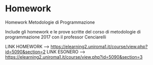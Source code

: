 # Homework
Homework Metodologie di Programmazione

Include gli homework e le prove scritte del corso di metodologie di programmazione 2017 con il professor Cenciarelli

LINK HOMEWORK --> https://elearning2.uniroma1.it/course/view.php?id=5090&section=2
LINK ESONERO  --> https://elearning2.uniroma1.it/course/view.php?id=5090&section=3
